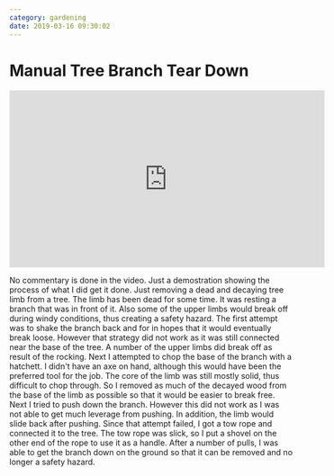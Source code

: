 ```yaml
---
category: gardening
date: 2019-03-16 09:30:02
---
```


# Manual Tree Branch Tear Down

<iframe src="https://www.youtube.com/embed/X1fOSaVnS20" allow="autoplay; encrypted-media" allowfullscreen="" width="560" height="315" frameborder="0"></iframe>

No commentary is done in the video. Just a demostration showing the process of what I did get it done.
Just removing a dead and decaying tree limb from a tree. The limb has been dead for some time. It was resting a branch that was in front of it. Also some of the upper limbs would break off during windy conditions, thus creating a safety hazard.
The first attempt was to shake the branch back and for in hopes that it would eventually break loose. However that strategy did not work as it was still connected near the base of the tree. A number of the upper limbs did break off as result of the rocking.
Next I attempted to chop the base of the branch with a hatchett. I didn't have an axe on hand, although this would have been the preferred tool for the job. The core of the limb was still mostly solid, thus difficult to chop through. So I removed as much of the decayed wood from the base of the limb as possible so that it would be easier to break free.
Next I tried to push down the branch. However this did not work as I was not able to get much leverage from pushing. In addition, the limb would slide back after pushing.
Since that attempt failed, I got a tow rope and connected it to the tree. The tow rope was slick, so I put a shovel on the other end of the rope to use it as a handle.
After a number of pulls, I was able to get the branch down on the ground so that it can be removed and no longer a safety hazard.

